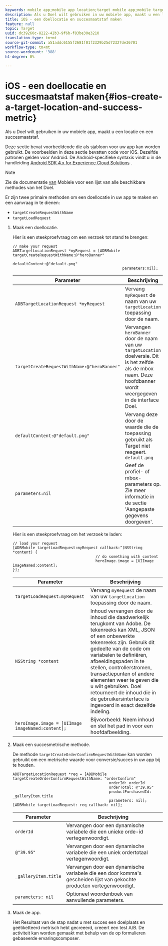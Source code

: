```yaml
---
keywords: mobile app;mobile app location;target mobile app;mobile target locations;mobile app success metrics
description: Als u Doel wilt gebruiken in uw mobiele app, maakt u een locatie en een succesmaatstaf.
title: iOS - een doellocatie en succesmaatstaf maken
feature: null
topic: Target
uuid: dc39260c-8222-42b3-9f6b-f83be30e3210
translation-type: tm+mt
source-git-commit: a51addc6155f2681f01f2329b25d72327de36701
workflow-type: tm+mt
source-wordcount: '388'
ht-degree: 0%

---
```



# iOS - een doellocatie en succesmaatstaf maken{#ios-create-a-target-location-and-success-metric}

Als u Doel wilt gebruiken in uw mobiele app, maakt u een locatie en een succesmaatstaf.

Deze sectie bevat voorbeeldcode die als sjabloon voor uw app kan worden gebruikt. De voorbeelden in deze sectie bevatten code voor iOS. Dezelfde patronen gelden voor Android. De Android-specifieke syntaxis vindt u in de handleiding [Android SDK 4.x for Experience Cloud Solutions](https://docs.adobe.com/content/help/en/mobile-services/android/target-android/target-main.html) .

>[!NOTE]
>
>Zie de documentatie [van](https://docs.adobe.com/content/help/en/mobile-services/ios/target-ios/c-target-methods.html) Mobiele voor een lijst van alle beschikbare methodes van het Doel.

Er zijn twee primaire methoden om een doellocatie in uw app te maken en een aanvraag in te dienen:

* `targetCreateRequestWithName`
* `targetLoadRequest`

1. Maak een doellocatie.

   Hier is een steekproefvraag om een verzoek tot stand te brengen:

   ```
   // make your request 
   ADBTargetLocationRequest *myRequest = [ADBMobile targetCreateRequestWithName:@"heroBanner" 
                                                    defaultContent:@"default.png" 
                                                    parameters:nil];
   ```

   | Parameter | Beschrijving |
   |---|---|
   | `ADBTargetLocationRequest *myRequest` | Vervang `myRequest` de naam van uw `targetLocation` toepassing door de naam. |
   | `targetCreateRequestWithName:@"heroBanner"` | Vervangen `heroBanner` door de naam van uw `targetLocation` doelversie. Dit is het zelfde als de mbox naam. Deze hoofdbanner wordt weergegeven in de interface Doel. |
   | `defaultContent:@"default.png"` | Vervang deze door de waarde die de toepassing gebruikt als Target niet reageert. `default.png` |
   | `parameters:nil` | Geef de profiel- of mbox-parameters op. Zie meer informatie in de sectie &#39;Aangepaste gegevens doorgeven&#39;. |

   Hier is een steekproefvraag om het verzoek te laden:

   ```
   // load your request 
   [ADBMobile targetLoadRequest:myRequest callback:^(NSString *content) { 
                                        // do something with content 
                                        heroImage.image = [UIImage imageNamed:content]; 
   }];
   ```

   | Parameter | Beschrijving |
   |---|---|
   | `targetLoadRequest:myRequest` | Vervang `myRequest` de naam van uw `targetLocation` toepassing door de naam. |
   | `NSString *content` | Inhoud vervangen door de inhoud die daadwerkelijk terugkomt van Adobe. De tekenreeks kan XML, JSON of een onbewerkte tekenreeks zijn. Gebruik dit gedeelte van de code om variabelen te definiëren, afbeeldingspaden in te stellen, controllerstromen, transactiepunten of andere elementen weer te geven die u wilt gebruiken. Doel retourneert de inhoud die in de gebruikersinterface is ingevoerd in exact dezelfde indeling. |
   | `heroImage.image = [UIImage imageNamed:content];` | Bijvoorbeeld: Neem inhoud en stel het pad in voor een hoofdafbeelding. |

1. Maak een succesmetrische methode.

   De methode `targetCreateOrderConfirmRequestWithName` kan worden gebruikt om een metrische waarde voor conversie/succes in uw app bij te houden.

   ```
   ADBTargetLocationRequest *req = [ADBMobile targetCreateOrderConfirmRequestWithName: "orderConfirm" 
                                              orderId: orderId 
                                              orderTotal: @"39.95" 
                                              productPurchasedId: _galleryItem.title 
                                              parameters: nil]; 
   [ADBMobile targetLoadRequest: req callback: nil];
   ```

   | Parameter | Beschrijving |
   |---|---|
   | `orderId` | Vervangen door een dynamische variabele die een unieke orde-id vertegenwoordigt. |
   | `@"39.95"` | Vervangen door een dynamische variabele die een uniek ordertotaal vertegenwoordigt. |
   | `_galleryItem.title` | Vervangen door een dynamische variabele die een door komma&#39;s gescheiden lijst van gekochte producten vertegenwoordigt. |
   | `parameters: nil` | Optioneel woordenboek van aanvullende parameters. |

1. Maak de app.

   Het Resultaat van de stap nadat u met succes een doelplaats en geëtiketteerd metrisch hebt gecreeerd, creeert een test A/B. De activiteit kan worden gemaakt met behulp van de op formulieren gebaseerde ervaringscomposer.
